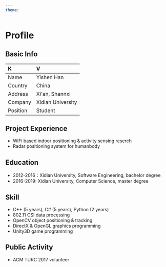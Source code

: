 ```yaml
---
theme:
---
```

# Profile
## Basic Info
|K|V|
|:-|:-|
|Name | Yishen Han|
|Country | China|
|Address | Xi'an, Shannxi|
|Company | Xidian University|
|Position | Student|

## Project Experience
- WiFi based indoor positioning & activity sensing reserch
- Radar positioning system for humanbody

## Education
- 2012-2016：Xidian University, Software Engineering, bachelor degree
- 2016-2019: Xidian University, Computer Science, master degree

## Skill
- C++ (5 years), C# (5 years), Python (2 years)
- 802.11 CSI data processing
- OpenCV object positioning & tracking
- DirectX & OpenGL graphics programming
- Unity3D game programming

## Public Activity
- ACM TURC 2017 volunteer
